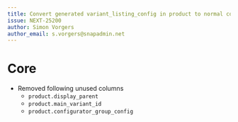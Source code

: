 ```yaml
---
title: Convert generated variant_listing_config in product to normal column
issue: NEXT-25200
author: Simon Vorgers
author_email: s.vorgers@snapadmin.net
---
```

# Core
* Removed following unused columns
    * `product.display_parent`
    * `product.main_variant_id`
    * `product.configurator_group_config`
